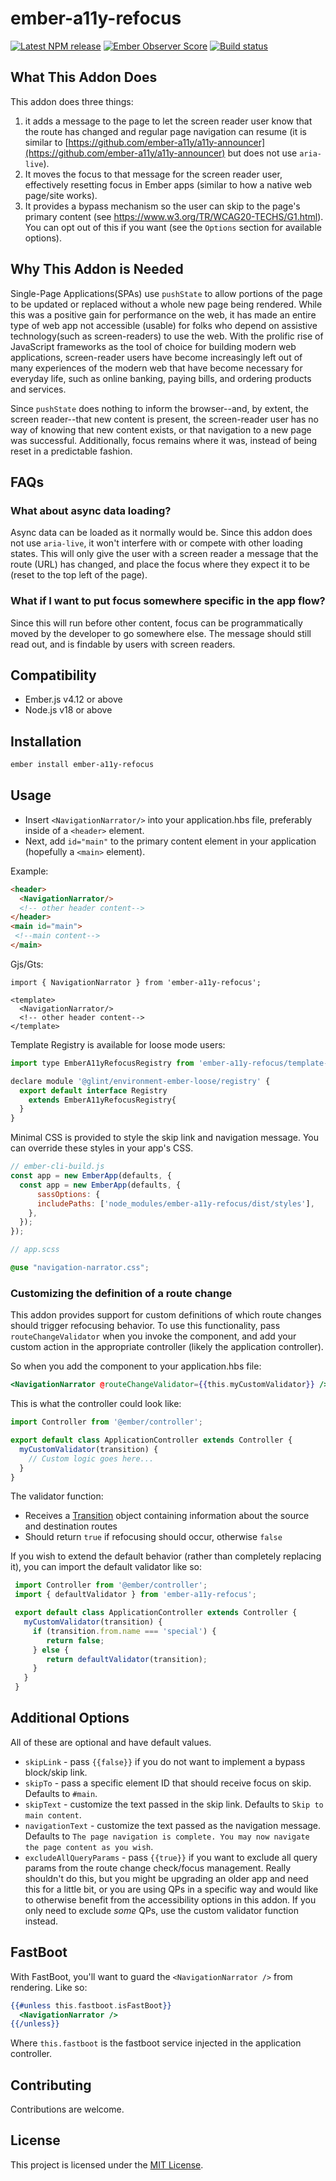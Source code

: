 # ember-a11y-refocus

[![Latest NPM release](https://img.shields.io/npm/v/ember-a11y-refocus.svg)](https://www.npmjs.com/package/ember-a11y-refocus)
[![Ember Observer Score](https://emberobserver.com/badges/ember-a11y-refocus.svg)](http://emberobserver.com/addons/ember-a11y-refocus)
[![Build status](https://github.com/ember-a11y/ember-a11y-refocus/actions/workflows/main.yml/badge.svg)](https://github.com/ember-a11y/ember-a11y-refocus/actions)

## What This Addon Does

This addon does three things:

1. it adds a message to the page to let the screen reader user know that the route has changed and regular page navigation can resume (it is similar to [https://github.com/ember-a11y/a11y-announcer](https://github.com/ember-a11y/a11y-announcer) but does not use `aria-live`).
2. It moves the focus to that message for the screen reader user, effectively resetting focus in Ember apps (similar to how a native web page/site works).
3. It provides a bypass mechanism so the user can skip to the page's primary content (see https://www.w3.org/TR/WCAG20-TECHS/G1.html). You can opt out of this if you want (see the `Options` section for available options).

## Why This Addon is Needed

Single-Page Applications(SPAs) use `pushState` to allow portions of the page to be updated or replaced without a whole new page being rendered. While this was a positive gain for performance on the web, it has made an entire type of web app not accessible (usable) for folks who depend on assistive technology(such as screen-readers) to use the web. With the prolific rise of JavaScript frameworks as the tool of choice for building modern web applications, screen-reader users have become increasingly left out of many experiences of the modern web that have become necessary for everyday life, such as online banking, paying bills, and ordering products and services.

Since `pushState` does nothing to inform the browser--and, by extent, the screen reader--that new content is present, the screen-reader user has no way of knowing that new content exists, or that navigation to a new page was successful. Additionally, focus remains where it was, instead of being reset in a predictable fashion.

## FAQs

### What about async data loading?

Async data can be loaded as it normally would be. Since this addon does not use `aria-live`, it won't interfere with or compete with other loading states. This will only give the user with a screen reader a message that the route (URL) has changed, and place the focus where they expect it to be (reset to the top left of the page).

### What if I want to put focus somewhere specific in the app flow?

Since this will run before other content, focus can be programmatically moved by the developer to go somewhere else. The message should still read out, and is findable by users with screen readers.

Compatibility
------------------------------------------------------------------------------

* Ember.js v4.12 or above
* Node.js v18 or above

Installation
------------------------------------------------------------------------------

```bash
ember install ember-a11y-refocus
```

Usage
------------------------------------------------------------------------------

- Insert `<NavigationNarrator/>` into your application.hbs file, preferably inside of a `<header>` element.
- Next, add `id="main"` to the primary content element in your application (hopefully a `<main>` element).

Example:

```html
<header>
  <NavigationNarrator/>
  <!-- other header content-->
</header>
<main id="main">
 <!--main content-->
</main>
```

Gjs/Gts:

```gts
import { NavigationNarrator } from 'ember-a11y-refocus';

<template>
  <NavigationNarrator/>
  <!-- other header content-->
</template>
```

Template Registry is available for loose mode users:

```js
import type EmberA11yRefocusRegistry from 'ember-a11y-refocus/template-registry';

declare module '@glint/environment-ember-loose/registry' {
  export default interface Registry
    extends EmberA11yRefocusRegistry{
  }
}
```

Minimal CSS is provided to style the skip link and navigation message. You can override these styles in your app's CSS.

```js
// ember-cli-build.js
const app = new EmberApp(defaults, {
  const app = new EmberApp(defaults, {
      sassOptions: {
      includePaths: ['node_modules/ember-a11y-refocus/dist/styles'],
    },
  });
});
```

```scss
// app.scss

@use "navigation-narrator.css";
```


### Customizing the definition of a route change

This addon provides support for custom definitions of which route changes should trigger refocusing behavior.
To use this functionality, pass `routeChangeValidator` when you invoke the component, and add your custom action in the appropriate controller (likely the application controller).

So when you add the component to your application.hbs file:

```hbs
<NavigationNarrator @routeChangeValidator={{this.myCustomValidator}} />
```

This is what the controller could look like:

```js
import Controller from '@ember/controller';

export default class ApplicationController extends Controller {
  myCustomValidator(transition) {
    // Custom logic goes here...
  }
}
```

The validator function:

* Receives a [Transition](https://api.emberjs.com/ember/release/classes/Transition) object containing information about the source and destination routes
* Should return `true` if refocusing should occur, otherwise `false`

If you wish to extend the default behavior (rather than completely replacing it), you can import the default validator like so:

```js
 import Controller from '@ember/controller';
 import { defaultValidator } from 'ember-a11y-refocus';

 export default class ApplicationController extends Controller {
   myCustomValidator(transition) {
     if (transition.from.name === 'special') {
        return false;
     } else {
        return defaultValidator(transition);
     }
   }
 }
 ```

Additional Options
------------------------------------------------------------------------------

All of these are optional and have default values.

* `skipLink` - pass `{{false}}` if you do not want to implement a bypass block/skip link.
* `skipTo` - pass a specific element ID that should receive focus on skip. Defaults to `#main`.
* `skipText` - customize the text passed in the skip link. Defaults to `Skip to main content`.
* `navigationText` - customize the text passed as the navigation message. Defaults to `The page navigation is complete. You may now navigate the page content as you wish`.
* `excludeAllQueryParams` - pass `{{true}}` if you want to exclude all query params from the route change check/focus management. Really shouldn't do this, but you might be upgrading an older app and need this for a little bit, or you are using QPs in a specific way and would like to otherwise benefit from the accessibility options in this addon. If you only need to exclude _some_ QPs, use the custom validator function instead.

FastBoot
------------------------------------------------------------------------------

With FastBoot, you'll want to guard the `<NavigationNarrator />` from rendering. Like so:

```hbs
{{#unless this.fastboot.isFastBoot}}
  <NavigationNarrator />
{{/unless}}
```

Where `this.fastboot` is the fastboot service injected in the application controller.

Contributing
------------------------------------------------------------------------------

Contributions are welcome.

License
------------------------------------------------------------------------------

This project is licensed under the [MIT License](LICENSE.md).
